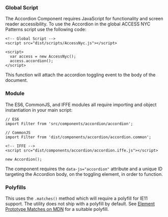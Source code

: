 ### Global Script

The Accordion Component requires JavaScript for functionality and screen reader accessibility. To use the Accordion in the global ACCESS NYC Patterns script use the following code:

    <!-- Global Script -->
    <script src="dist/scripts/AccessNyc.js"></script>

    <script>
      var access = new AccessNyc();
      access.accordion();
    </script>

This function will attach the accordion toggling event to the body of the document.

### Module

The ES6, CommonJS, and IFFE modules all require importing and object instantiation in your main script:

    // ES6
    import Filter from 'src/components/accordion/accordion';

    // CommonJS
    import Filter from 'dist/components/accordion/accordion.common';

    <!-- IFFE -->
    <script src="dist/components/accordion/accordion.iffe.js"></script>

    new Accordion();

The component requires the `data-js="accordion"` attribute and a unique ID targeting the Accordion body, on the toggling element, in order to function.

### Polyfills

This uses the `.matches()` method which will require a polyfill for IE11 support. The utility does not ship with a polyfill by default. See [Element Prototype Matches on MDN](https://polyfill.io/v2/docs/features/#Element_prototype_matches) for a suitable polyfill.